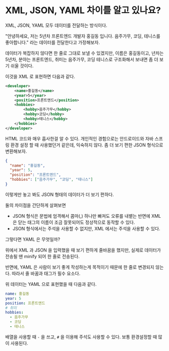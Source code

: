 # XML, JSON, YAML 차이를 알고 있나요?

XML, JSON, YAML 모두 데이터를 전달하는 방식이다.

"안녕하세요, 저는 5년차 프론트엔드 개발자 홍길동 입니다. 음주가무, 코딩, 테니스를 좋아합니다." 라는 데이터를 전달한다고 가정해보자.

데이터가 복잡하지 않다면 한 줄로 그대로 보낼 수 있겠지만, 이름은 홍길동이고, 년차는 5년차, 분야는 프론트엔드, 취미는 음주가무, 코딩 테니스로 구조화해서 보내면 좀 더 보기 쉬울 것이다.

이것을 XML 로 표현하면 다음과 같다.

```xml
<developer>
    <name>홍길동</name>
    <year>5</year>
    <position>프론트엔드</position>
    <hobbies>
        <hobby>음주가무</hobby>
        <hobby>코딩</hobby>
        <hobby>테니스</hobby>
    </hobbies>
</developer>
```

HTML 코드와 매우 흡사한걸 알 수 있다. 개인적인 경험으로는 안드로이드와 자바 스프링 환경 설정 할 때 사용했던거 같은데, 익숙하지 않다. 좀 더 보기 편한 JSON 형식으로 변환해보자.

```json
{
  "name": "홍길동",
  "year": 5,
  "position": "프론트엔드",
  "hobbies": ["음주가무", "코딩", "테니스"]
}
```

이렇게만 놓고 봐도 JSON 형태의 데이터가 더 보기 편하다.

둘의 차이점을 간단하게 살펴보면

- JSON 형식은 문법에 엄격해서 콤마(,) 하나만 빠져도 오류를 내뱉는 반면에 XML은 닫는 태그의 이름이 조금 잘못되어도 정상적으로 동작할 수 있다.
- JSON 형식에서는 주석을 사용할 수 없지만, XML 에서는 주석을 사용할 수 있다.

그렇다면 YAML 은 무엇일까?

위에서 XML 과 JSON 을 입력했을 때 보기 편하게 줄바꿈을 했지만, 실제로 데이터가 전송될 땐 minify 되어 한 줄로 전송된다.

반면에, YAML 은 사람이 보기 좋게 작성하는게 목적이기 때문에 한 줄로 변경되지 않는다. 따라서 줄 바꿈과 태그가 필수 요소다.

위 데이터는 YAML 으로 표현했을 때 다음과 같다.

```yaml
name: 홍길동
year: 5
position: 프론트엔드
# 취미
hobbies:
  - 음주가무
  - 코딩
  - 테니스
```

배열을 사용할 때 `-` 을 쓰고, `#` 을 이용해 주석도 사용할 수 있다. 보통 환경설정할 때 많이 사용된다.
